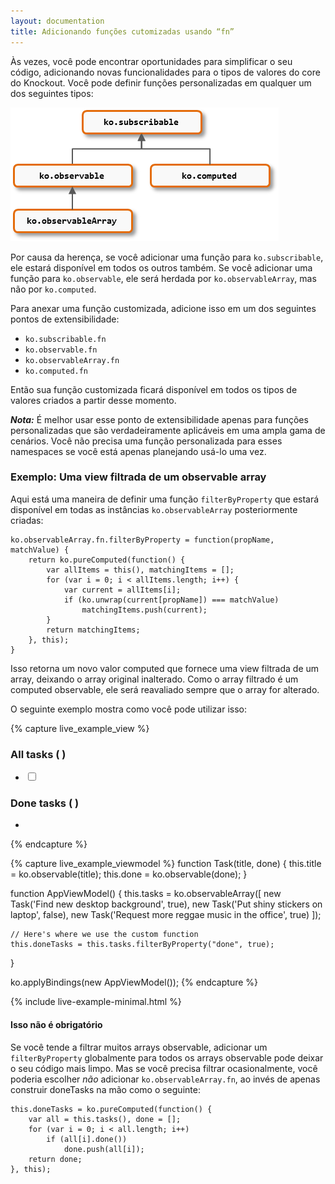 ```yaml
---
layout: documentation
title: Adicionando funções cutomizadas usando “fn”
---
```


Às vezes, você pode encontrar oportunidades para simplificar o seu código, adicionando novas funcionalidades para o tipos de valores do core do Knockout. Você pode definir funções personalizadas em qualquer um dos seguintes tipos:

![](images/fn/type-hierarchy.png)

Por causa da herença, se você adicionar uma função para `ko.subscribable`, ele estará disponível em todos os outros também. Se você adicionar uma função para `ko.observable`, ele será herdada por `ko.observableArray`, mas não por `ko.computed`.

Para anexar uma função customizada, adicione isso em um dos seguintes pontos de extensibilidade:

 * `ko.subscribable.fn`
 * `ko.observable.fn`
 * `ko.observableArray.fn`
 * `ko.computed.fn`

Então sua função customizada ficará disponível em todos os tipos de valores criados a partir desse momento.

***Nota:*** É melhor usar esse ponto de extensibilidade apenas para funções personalizadas que são verdadeiramente aplicáveis em uma ampla gama de cenários. Você não precisa uma função personalizada para esses namespaces se você está apenas planejando usá-lo uma vez. 

### Exemplo: Uma view filtrada de um observable array

Aqui está uma maneira de definir uma função `filterByProperty` que estará disponível em todas as instâncias `ko.observableArray` posteriormente criadas:

    ko.observableArray.fn.filterByProperty = function(propName, matchValue) {
        return ko.pureComputed(function() {
            var allItems = this(), matchingItems = [];
            for (var i = 0; i < allItems.length; i++) {
                var current = allItems[i];
                if (ko.unwrap(current[propName]) === matchValue)
                    matchingItems.push(current);
            }
            return matchingItems;
        }, this);
    }

Isso retorna um novo valor computed que fornece uma view filtrada de um array, deixando o array original inalterado. Como o array filtrado é um computed observable, ele será reavaliado sempre que o array for alterado.

O seguinte exemplo mostra como você pode utilizar isso:

<script type="text/javascript">
/*<![CDATA[*/
    ko.observableArray.fn.filterByProperty = function(propName, matchValue) {
        return ko.pureComputed(function() {
            var allItems = this(), matchingItems = [];
            for (var i = 0; i < allItems.length; i++) {
                var current = allItems[i];
                if (ko.unwrap(current[propName]) === matchValue)
                    matchingItems.push(current);
            }
            return matchingItems;
        }, this);
    }
/*]]>*/
</script>

{% capture live_example_view %}
<h3>All tasks (<span data-bind="text: tasks().length"> </span>)</h3>
<ul data-bind="foreach: tasks">
    <li>
        <label>
            <input type="checkbox" data-bind="checked: done" />
            <span data-bind="text: title"> </span>
        </label>
    </li>
</ul>

<h3>Done tasks (<span data-bind="text: doneTasks().length"> </span>)</h3>
<ul data-bind="foreach: doneTasks">
    <li data-bind="text: title"></li>
</ul>
{% endcapture %}

{% capture live_example_viewmodel %}
function Task(title, done) {
    this.title = ko.observable(title);
    this.done = ko.observable(done);
}

function AppViewModel() {
    this.tasks = ko.observableArray([
        new Task('Find new desktop background', true),
        new Task('Put shiny stickers on laptop', false),
        new Task('Request more reggae music in the office', true)
    ]);

    // Here's where we use the custom function
    this.doneTasks = this.tasks.filterByProperty("done", true);
}

ko.applyBindings(new AppViewModel());
{% endcapture %}

{% include live-example-minimal.html %}

#### Isso não é obrigatório

Se você tende a filtrar muitos arrays observable, adicionar um `filterByProperty` globalmente para todos os arrays observable pode deixar o seu código mais limpo. Mas se você precisa filtrar ocasionalmente, você poderia escolher *não* adicionar `ko.observableArray.fn`, ao invés de apenas construir doneTasks na mão como o seguinte:

    this.doneTasks = ko.pureComputed(function() {
        var all = this.tasks(), done = [];
        for (var i = 0; i < all.length; i++)
            if (all[i].done())
                done.push(all[i]);
        return done;
    }, this);